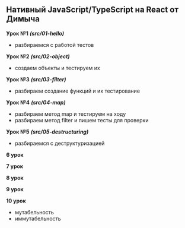 ## Нативный JavaScript/TypeScript на React от Димыча
**Урок №1** ***(src/01-hello)***
 - разбираемся с работой тестов

**Урок №2** ***(src/02-object)***
 - создаем объекты и тестируем их

**Урок №3** ***(src/03-filter)***
 - разбираем создание функций и их тестирование

**Урок №4** ***(src/04-map)***
 - разбираем метод map и тестируем на ходу
 - разбираем метод filter и пишем тесты для проверки

**Урок №5** ***(src/05-destructuring)***
 - разбираемся с деструктуризацией

**6 урок**

**7 урок**

**8 урок**

**9 урок**

**10 урок**
 - мутабельность
 - иммутабельность

